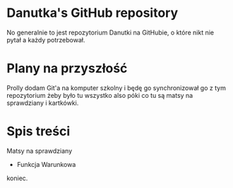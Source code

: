 # Danutka's GitHub repository
No generalnie to jest repozytorium Danutki na GitHubie, o które nikt nie pytał a każdy potrzebował.

# Plany na przyszłość
Prolly dodam Git'a na komputer szkolny i będę go synchronizował go z tym repozytorium żeby było tu wszystko
also póki co tu są matsy na sprawdziany i kartkówki.

# Spis treści
Matsy na sprawdziany
- Funkcja Warunkowa

koniec.
